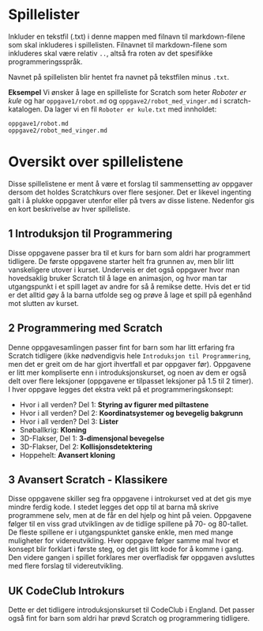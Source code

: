 # Spillelister

Inkluder en tekstfil (.txt) i denne mappen med filnavn til
markdown-filene som skal inkluderes i spillelisten. Filnavnet til
markdown-filene som inkluderes skal være relativ `..`, altså fra roten
av det spesifikke programmeringsspråk.

Navnet på spillelisten blir hentet fra navnet på tekstfilen minus
`.txt`.

**Eksempel** Vi ønsker å lage en spilleliste for Scratch som heter
*Roboter er kule* og har `oppgave1/robot.md` og
`oppgave2/robot_med_vinger.md` i scratch-katalogen. Da lager vi en fil
`Roboter er kule.txt` med innholdet:

    oppgave1/robot.md
    oppgave2/robot_med_vinger.md

# Oversikt over spillelistene

Disse spillelistene er ment å være et forslag til sammensetting av
oppgaver dersom det holdes Scratchkurs over flere sesjoner. Det er
likevel ingenting galt i å plukke oppgaver utenfor eller på tvers av
disse listene. Nedenfor gis en kort beskrivelse av hver spilleliste.

## 1 Introduksjon til Programmering

Disse oppgavene passer bra til et kurs for barn som aldri har
programmert tidligere. De første oppgavene starter helt fra grunnen av,
men blir litt vanskeligere utover i kurset. Underveis er det også
oppgaver hvor man hovedsaklig bruker Scratch til å lage en animasjon, og
hvor man tar utgangspunkt i et spill laget av andre for så å remikse
dette. Hvis det er tid er det alltid gøy å la barna utfolde seg og prøve
å lage et spill på egenhånd mot slutten av kurset.

## 2 Programmering med Scratch

Denne oppgavesamlingen passer fint for barn som har litt erfaring fra
Scratch tidligere (ikke nødvendigvis hele
`Introduksjon til Programmering`, men det er greit om de har gjort
ihvertfall et par oppgaver før). Oppgavene er litt mer kompliserte enn i
introduksjonskurset, og noen av dem er også delt over flere leksjoner
(oppgavene er tilpasset leksjoner på 1.5 til 2 timer). I hver oppgave
legges det ekstra vekt på et programmeringskonsept:

-   Hvor i all verden? Del 1: **Styring av figurer med piltastene**
-   Hvor i all verden? Del 2: **Koordinatsystemer og bevegelig
    bakgrunn**
-   Hvor i all verden? Del 3: **Lister**
-   Snøballkrig: **Kloning**
-   3D-Flakser, Del 1: **3-dimensjonal bevegelse**
-   3D-Flakser, Del 2: **Kollisjonsdetektering**
-   Hoppehelt: **Avansert kloning**

## 3 Avansert Scratch - Klassikere

Disse oppgavene skiller seg fra oppgavene i introkurset ved at det gis
mye mindre ferdig kode. I stedet legges det opp til at barna må skrive
programmene selv, men at de får en del hjelp og hint på veien. Oppgavene
følger til en viss grad utviklingen av de tidlige spillene på 70- og
80-tallet. De fleste spillene er i utgangspunktet ganske enkle, men med
mange muligheter for videreutvikling. Hver oppgave følger samme mal hvor
et konsept blir forklart i første steg, og det gis litt kode for å komme
i gang. Den videre gangen i spillet forklares mer overfladisk før
oppgaven avsluttes med flere forslag til videreutvikling.

## UK CodeClub Introkurs

Dette er det tidligere introduksjonskurset til CodeClub i England. Det
passer også fint for barn som aldri har prøvd Scratch og programmering
tidligere.
